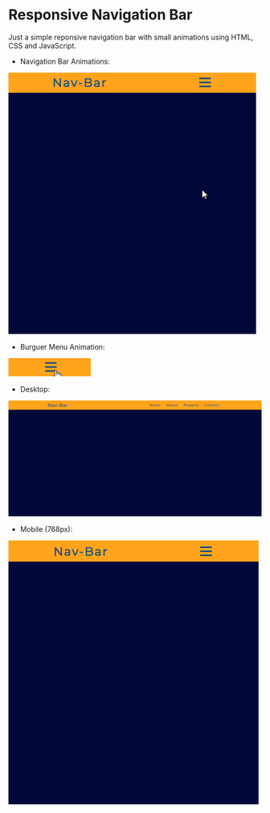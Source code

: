# **Responsive Navigation Bar**

Just a simple reponsive navigation bar with small animations using HTML, CSS and JavaScript.

- Navigation Bar Animations:

![Animations](./readmeimages/animation.gif)

- Burguer Menu Animation:

![Burguer Animation](./readmeimages/burguermenu.gif)

- Desktop:

![Desktop](./readmeimages/desktop.PNG)

- Mobile (768px):

![Mobile](./readmeimages/mobile.PNG)
